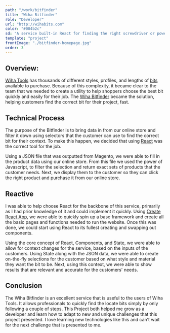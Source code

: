 ```yaml
---
path: "/work/bitfinder"
title: "Wiha Bitfinder"
role: "Developer"
url: "http://wihabits.com"
color: "#004b2c"
sd: "A service built-in React for finding the right screwdriver or power drill bit for the right job"
template: "project"
frontImage: "./bitfinder-homepage.jpg"
order: 3
---
```


## Overview:

[Wiha Tools](http://www.wihatools.com) has thousands of different styles, profiles, and lengths of [bits](https://www.wihatools.com/bits) available to purchase. Because of this complexity, it became clear to the team that we needed to create a utility to help shoppers choose the best bit quickly and easily for their job. The [Wiha Bitfinder](http://wihabits.com) became the solution, helping customers find the correct bit for their project, fast.

## Technical Process

The purpose of the Bitfinder is to bring data in from our online store and filter it down using selectors that the customer can use to find the correct bit for their context. To make this happen, we decided that using [React](https://reactjs.com) was the correct tool for the job.

Using a JSON file that was outputted from Magento, we were able to fill in the product data using our online store. From this file we used the power of Javascript, to filter the selection and return exact sets of products that the customer needs. Next, we display them to the customer so they can click the right product and purchase it from our online store.

## Reactive

I was able to help choose React for the backbone of this service, primarily as I had prior knowledge of it and could implement it quickly. Using [Create React App](https://create-react-app.dev/), we were able to quickly spin up a base framework and create all the basic pages and functions needed to run the website. Once this was done, we could start using React to its fullest creating and swapping out components.

Using the core concept of React, Components, and State, we were able to allow for context changes for the service, based on the inputs of the customers. Using State along with the JSON data, we were able to create on-the-fly selections for the customer based on what style and material they want the bit to be. Next, using this context, we were able to show results that are relevant and accurate for the customers' needs.

## Conclusion

The Wiha Bitfinder is an excellent service that is useful to the users of Wiha Tools. It allows professionals to quickly find the locate bits simply by only following a couple of steps. This Project both helped me grow as a developer and learn how to adapt to new and unique challenges that this project presented. I love learning new technologies like this and can’t wait for the next challenge that is presented to me.
